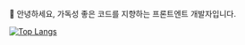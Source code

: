 👋 안녕하세요, 가독성 좋은 코드를 지향하는 프론트엔트 개발자입니다.
>
>
[![Top Langs](https://github-readme-stats.vercel.app/api/top-langs/?username=kws60000&layout=compact&card_width=350)](https://github.com/kws60000)
